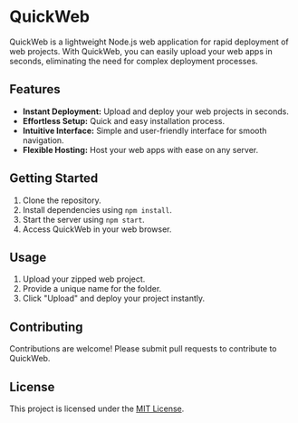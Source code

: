 # QuickWeb

QuickWeb is a lightweight Node.js web application for rapid deployment of web projects. With QuickWeb, you can easily upload your web apps in seconds, eliminating the need for complex deployment processes.

## Features

- **Instant Deployment:** Upload and deploy your web projects in seconds.
- **Effortless Setup:** Quick and easy installation process.
- **Intuitive Interface:** Simple and user-friendly interface for smooth navigation.
- **Flexible Hosting:** Host your web apps with ease on any server.

## Getting Started

1. Clone the repository.
2. Install dependencies using `npm install`.
3. Start the server using `npm start`.
4. Access QuickWeb in your web browser.

## Usage

1. Upload your zipped web project.
2. Provide a unique name for the folder.
3. Click "Upload" and deploy your project instantly.

## Contributing

Contributions are welcome! Please submit pull requests to contribute to QuickWeb.

## License

This project is licensed under the [MIT License](LICENSE).
